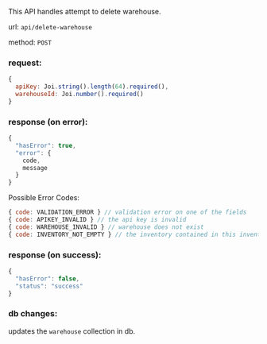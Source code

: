 This API handles attempt to delete warehouse.

url: `api/delete-warehouse`

method: `POST`

### request: 
```js
{
  apiKey: Joi.string().length(64).required(),
  warehouseId: Joi.number().required()
}
```

### response (on error):
```js
{
  "hasError": true,
  "error": {
    code,
    message
  }
}
```

Possible Error Codes:
```js
{ code: VALIDATION_ERROR } // validation error on one of the fields
{ code: APIKEY_INVALID } // the api key is invalid
{ code: WAREHOUSE_INVALID } // warehouse does not exist
{ code: INVENTORY_NOT_EMPTY } // the inventory contained in this inventory container is not empty
```

### response (on success):
```js
{
  "hasError": false,
  "status": "success"
}
```

### db changes:
updates the `warehouse` collection in db.